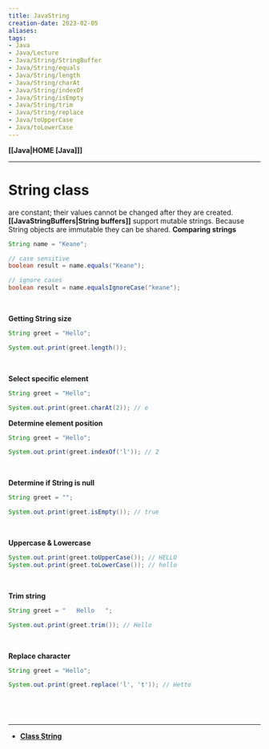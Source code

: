 ```yaml
---
title: JavaString
creation-date: 2023-02-05
aliases:
tags:
- Java
- Java/Lecture
- Java/String/StringBuffer
- Java/String/equals
- Java/String/length
- Java/String/charAt
- Java/String/indexOf
- Java/String/isEmpty
- Java/String/trim
- Java/String/replace
- Java/toUpperCase
- Java/toLowerCase
---
```

**[[Java|HOME [Java]]]**

---
# String class
are constant; their values cannot be changed after they are created.
**[[JavaStringBuffers|String buffers]]** support mutable strings. Because String objects are immutable they can be shared.
**Comparing strings**
```java
String name = "Keane";

// case sensitive
boolean result = name.equals("Keane");

// ignore cases
boolean result = name.equalsIgnoreCase("keane");
```
<br>

**Getting String size**
```java
String greet = "Hello";

System.out.print(greet.length());
```
<br>

**Select specific element**
```java
String greet = "Hello";

System.out.print(greet.charAt(2)); // e
```

**Determine element position**
```java
String greet = "Hello";

System.out.print(greet.indexOf('l')); // 2
```
<br>

**Determine if String is null**
```java
String greet = "";

System.out.print(greet.isEmpty()); // true
```
<br>

**Uppercase & Lowercase**
```java
System.out.print(greet.toUpperCase()); // HELLO
System.out.print(greet.toLowerCase()); // hello
```
<br>

**Trim string**
```java
String greet = "   Hello   ";

System.out.print(greet.trim()); // Hello
```
<br>

**Replace character**
```java
String greet = "Hello";

System.out.print(greet.replace('l', 't')); // Hetto
```

<br>

# 
---
- **[Class String](https://docs.oracle.com/javase/7/docs/api/java/lang/String.html)**